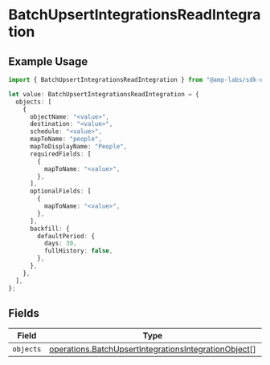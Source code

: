 # BatchUpsertIntegrationsReadIntegration

## Example Usage

```typescript
import { BatchUpsertIntegrationsReadIntegration } from "@amp-labs/sdk-node-platform/models/operations";

let value: BatchUpsertIntegrationsReadIntegration = {
  objects: [
    {
      objectName: "<value>",
      destination: "<value>",
      schedule: "<value>",
      mapToName: "people",
      mapToDisplayName: "People",
      requiredFields: [
        {
          mapToName: "<value>",
        },
      ],
      optionalFields: [
        {
          mapToName: "<value>",
        },
      ],
      backfill: {
        defaultPeriod: {
          days: 30,
          fullHistory: false,
        },
      },
    },
  ],
};
```

## Fields

| Field                                                                                                                        | Type                                                                                                                         | Required                                                                                                                     | Description                                                                                                                  |
| ---------------------------------------------------------------------------------------------------------------------------- | ---------------------------------------------------------------------------------------------------------------------------- | ---------------------------------------------------------------------------------------------------------------------------- | ---------------------------------------------------------------------------------------------------------------------------- |
| `objects`                                                                                                                    | [operations.BatchUpsertIntegrationsIntegrationObject](../../models/operations/batchupsertintegrationsintegrationobject.md)[] | :heavy_minus_sign:                                                                                                           | N/A                                                                                                                          |